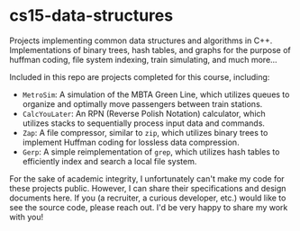 # cs15-data-structures
Projects implementing common data structures and algorithms in C++. Implementations of binary trees, hash tables, and graphs for the purpose of huffman coding, file system indexing, train simulating, and much more...

Included in this repo are projects completed for this course, including:
- `MetroSim`: A simulation of the MBTA Green Line, which utilizes queues to organize and optimally move passengers between train stations.
- `CalcYouLater`: An RPN (Reverse Polish Notation) calculator, which utilizes stacks to sequentially process input data and commands.
- `Zap`: A file compressor, similar to `zip`, which utilizes binary trees to implement Huffman coding for lossless data compression.
- `Gerp`: A simple reimplementation of `grep`, which utilizes hash tables to efficiently index and search a local file system.

For the sake of academic integrity, I unfortunately can't make my code for these projects public. However, I can share their specifications and design documents here. If you (a recruiter, a curious developer, etc.) would like to see the source code, please reach out. I'd be very happy to share my work with you!
